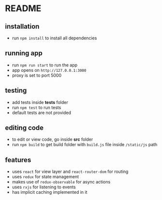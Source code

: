 # README

## installation

* run `npm install` to install all dependencies

## running app

* run `npm run start` to run the app
* app opens on `http://127.0.0.1:3000`
* proxy is set to port 5000

## testing

* add tests inside **tests** folder
* run `npm test` to run tests
* default tests are not provided

## editing code

* to edit or view code, go inside **src** folder
* run `npm build` to get build folder with `build.js` file inside `/static/js` path

## features

* uses `react` for view layer and `react-router-dom` for routing
* uses `redux` for state management
* makes use of `redux-observable` for async actions
* uses `rxjs` for listening to events
* has implicit caching implemented in it
